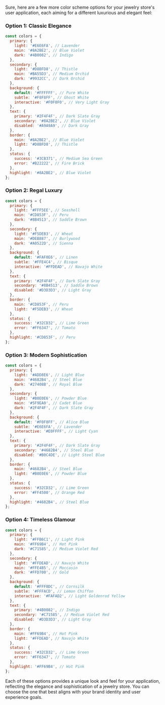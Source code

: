 Sure, here are a few more color scheme options for your jewelry store's user application, each aiming for a different luxurious and elegant feel:

### Option 1: Classic Elegance

```javascript
const colors = {
  primary: {
    light: '#E6E6FA', // Lavender
    main: '#8A2BE2', // Blue Violet
    dark: '#4B0082', // Indigo
  },
  secondary: {
    light: '#D8BFD8', // Thistle
    main: '#BA55D3', // Medium Orchid
    dark: '#9932CC', // Dark Orchid
  },
  background: {
    default: '#FFFFFF', // Pure White
    subtle: '#F8F8FF', // Ghost White
    interactive: '#F0F0F0', // Very Light Gray
  },
  text: {
    primary: '#2F4F4F', // Dark Slate Gray
    secondary: '#8A2BE2', // Blue Violet
    disabled: '#A9A9A9', // Dark Gray
  },
  border: {
    main: '#8A2BE2', // Blue Violet
    light: '#D8BFD8', // Thistle
  },
  status: {
    success: '#3CB371', // Medium Sea Green
    error: '#B22222', // Fire Brick
  },
  highlight: '#8A2BE2', // Blue Violet
};
```

### Option 2: Regal Luxury

```javascript
const colors = {
  primary: {
    light: '#FFF5EE', // Seashell
    main: '#CD853F', // Peru
    dark: '#8B4513', // Saddle Brown
  },
  secondary: {
    light: '#F5DEB3', // Wheat
    main: '#DEB887', // Burlywood
    dark: '#A0522D', // Sienna
  },
  background: {
    default: '#FAF0E6', // Linen
    subtle: '#FFE4C4', // Bisque
    interactive: '#FFDEAD', // Navajo White
  },
  text: {
    primary: '#2F4F4F', // Dark Slate Gray
    secondary: '#8B4513', // Saddle Brown
    disabled: '#D3D3D3', // Light Gray
  },
  border: {
    main: '#CD853F', // Peru
    light: '#F5DEB3', // Wheat
  },
  status: {
    success: '#32CD32', // Lime Green
    error: '#FF6347', // Tomato
  },
  highlight: '#CD853F', // Peru
};
```

### Option 3: Modern Sophistication

```javascript
const colors = {
  primary: {
    light: '#ADD8E6', // Light Blue
    main: '#4682B4', // Steel Blue
    dark: '#27408B', // Royal Blue
  },
  secondary: {
    light: '#B0E0E6', // Powder Blue
    main: '#5F9EA0', // Cadet Blue
    dark: '#2F4F4F', // Dark Slate Gray
  },
  background: {
    default: '#F0F8FF', // Alice Blue
    subtle: '#E6E6FA', // Lavender
    interactive: '#E0FFFF', // Light Cyan
  },
  text: {
    primary: '#2F4F4F', // Dark Slate Gray
    secondary: '#4682B4', // Steel Blue
    disabled: '#B0C4DE', // Light Steel Blue
  },
  border: {
    main: '#4682B4', // Steel Blue
    light: '#B0E0E6', // Powder Blue
  },
  status: {
    success: '#32CD32', // Lime Green
    error: '#FF4500', // Orange Red
  },
  highlight: '#4682B4', // Steel Blue
};
```

### Option 4: Timeless Glamour

```javascript
const colors = {
  primary: {
    light: '#FFB6C1', // Light Pink
    main: '#FF69B4', // Hot Pink
    dark: '#C71585', // Medium Violet Red
  },
  secondary: {
    light: '#FFDEAD', // Navajo White
    main: '#FFE4B5', // Moccasin
    dark: '#FFD700', // Gold
  },
  background: {
    default: '#FFF8DC', // Cornsilk
    subtle: '#FFFACD', // Lemon Chiffon
    interactive: '#FAFAD2', // Light Goldenrod Yellow
  },
  text: {
    primary: '#4B0082', // Indigo
    secondary: '#C71585', // Medium Violet Red
    disabled: '#D3D3D3', // Light Gray
  },
  border: {
    main: '#FF69B4', // Hot Pink
    light: '#FFDEAD', // Navajo White
  },
  status: {
    success: '#32CD32', // Lime Green
    error: '#FF6347', // Tomato
  },
  highlight: '#FF69B4', // Hot Pink
};
```

Each of these options provides a unique look and feel for your application, reflecting the elegance and sophistication of a jewelry store. You can choose the one that best aligns with your brand identity and user experience goals.
